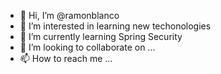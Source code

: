 - 👋 Hi, I’m @ramonblanco
- 👀 I’m interested in learning new techonologies
- 🌱 I’m currently learning Spring Security
- 💞️ I’m looking to collaborate on ...
- 📫 How to reach me ...

<!---
ramonblanco/ramonblanco is a ✨ special ✨ repository because its `README.md` (this file) appears on your GitHub profile.
You can click the Preview link to take a look at your changes.
--->
